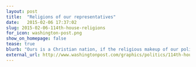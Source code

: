 ```yaml
---
layout: post
title:  "Religions of our representatives"
date:   2015-02-06 17:37:02
slug: 2015-02-06-114th-house-religions
for_icon: washington-post.png
show_on_homepage: false
tease: true
blurb: "Ours is a Christian nation, if the religious makeup of our politicians is any indicator. Though only 76 percent of American citizens identify as Christians, 93 percent of the 114th Congress’ House is Christian."
external_url: http://www.washingtonpost.com/graphics/politics/114th-house-religions/
---
```



